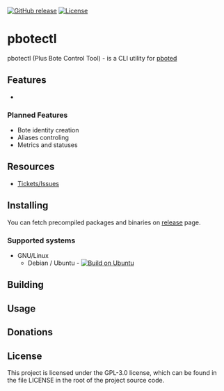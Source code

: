 [![GitHub release](https://img.shields.io/github/release/polistern/pbotectl.svg?label=latest%20release)](https://github.com/polistern/pbotectl/releases/latest)
[![License](https://img.shields.io/github/license/polistern/pbotectl.svg)](https://github.com/polistern/pbotectl/blob/master/LICENSE)

# pbotectl

pbotectl (Plus Bote Control Tool) - is a CLI utility for [pboted](https://github.com/polistern/pboted)

## Features

- 

### Planned Features

- Bote identity creation
- Aliases controling
- Metrics and statuses

## Resources

* [Tickets/Issues](https://github.com/polistern/pbotectl/issues)

## Installing

You can fetch precompiled packages and binaries on [release](https://github.com/polistern/pbotectl/releases/latest) page.

### Supported systems

- GNU/Linux
  - Debian / Ubuntu - [![Build on Ubuntu](https://github.com/polistern/pbotectl/actions/workflows/build.yml/badge.svg)](https://github.com/polistern/pbotectl/actions/workflows/build.yml)

## Building

## Usage

## Donations

## License

This project is licensed under the GPL-3.0 license, which can be found in the file LICENSE in the root of the project source code.
